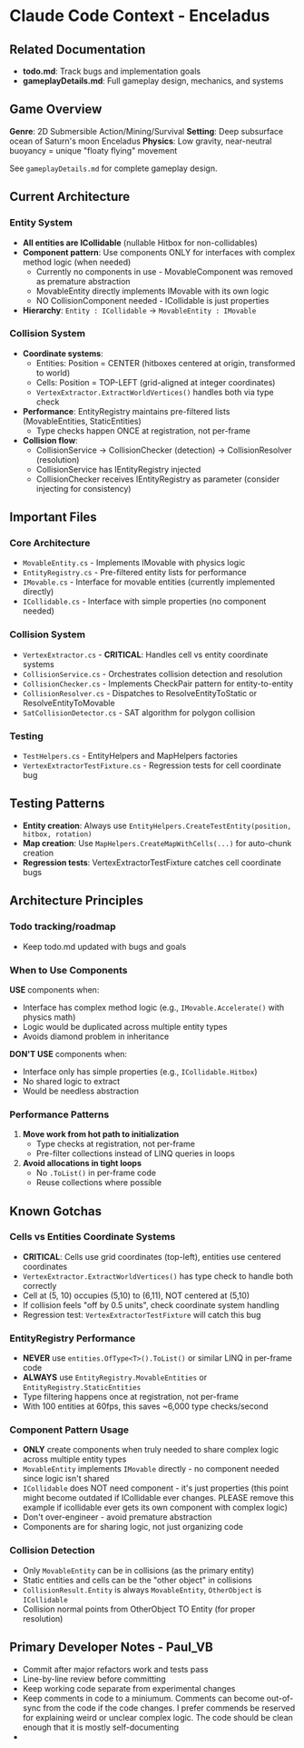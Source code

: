 # Claude Code Context - Enceladus

## Related Documentation
- **todo.md**: Track bugs and implementation goals
- **gameplayDetails.md**: Full gameplay design, mechanics, and systems

## Game Overview
**Genre**: 2D Submersible Action/Mining/Survival
**Setting**: Deep subsurface ocean of Saturn's moon Enceladus
**Physics**: Low gravity, near-neutral buoyancy = unique "floaty flying" movement

See `gameplayDetails.md` for complete gameplay design.

## Current Architecture

### Entity System
- **All entities are ICollidable** (nullable Hitbox for non-collidables)
- **Component pattern**: Use components ONLY for interfaces with complex method logic (when needed)
  - Currently no components in use - MovableComponent was removed as premature abstraction
  - MovableEntity directly implements IMovable with its own logic
  - NO CollisionComponent needed - ICollidable is just properties
- **Hierarchy**: `Entity : ICollidable` → `MovableEntity : IMovable`

### Collision System
- **Coordinate systems**:
  - Entities: Position = CENTER (hitboxes centered at origin, transformed to world)
  - Cells: Position = TOP-LEFT (grid-aligned at integer coordinates)
  - `VertexExtractor.ExtractWorldVertices()` handles both via type check
- **Performance**: EntityRegistry maintains pre-filtered lists (MovableEntities, StaticEntities)
  - Type checks happen ONCE at registration, not per-frame
- **Collision flow**:
  - CollisionService → CollisionChecker (detection) → CollisionResolver (resolution)
  - CollisionService has IEntityRegistry injected
  - CollisionChecker receives IEntityRegistry as parameter (consider injecting for consistency)

## Important Files

### Core Architecture
- `MovableEntity.cs` - Implements IMovable with physics logic
- `EntityRegistry.cs` - Pre-filtered entity lists for performance
- `IMovable.cs` - Interface for movable entities (currently implemented directly)
- `ICollidable.cs` - Interface with simple properties (no component needed)

### Collision System
- `VertexExtractor.cs` - **CRITICAL**: Handles cell vs entity coordinate systems
- `CollisionService.cs` - Orchestrates collision detection and resolution
- `CollisionChecker.cs` - Implements CheckPair pattern for entity-to-entity
- `CollisionResolver.cs` - Dispatches to ResolveEntityToStatic or ResolveEntityToMovable
- `SatCollisionDetector.cs` - SAT algorithm for polygon collision

### Testing
- `TestHelpers.cs` - EntityHelpers and MapHelpers factories
- `VertexExtractorTestFixture.cs` - Regression tests for cell coordinate bug

## Testing Patterns
- **Entity creation**: Always use `EntityHelpers.CreateTestEntity(position, hitbox, rotation)`
- **Map creation**: Use `MapHelpers.CreateMapWithCells(...)` for auto-chunk creation
- **Regression tests**: VertexExtractorTestFixture catches cell coordinate bugs

## Architecture Principles

### Todo tracking/roadmap
- Keep todo.md updated with bugs and goals

### When to Use Components
**USE** components when:
- Interface has complex method logic (e.g., `IMovable.Accelerate()` with physics math)
- Logic would be duplicated across multiple entity types
- Avoids diamond problem in inheritance

**DON'T USE** components when:
- Interface only has simple properties (e.g., `ICollidable.Hitbox`)
- No shared logic to extract
- Would be needless abstraction

### Performance Patterns
1. **Move work from hot path to initialization**
   - Type checks at registration, not per-frame
   - Pre-filter collections instead of LINQ queries in loops
2. **Avoid allocations in tight loops**
   - No `.ToList()` in per-frame code
   - Reuse collections where possible

## Known Gotchas

### Cells vs Entities Coordinate Systems
- **CRITICAL**: Cells use grid coordinates (top-left), entities use centered coordinates
- `VertexExtractor.ExtractWorldVertices()` has type check to handle both correctly
- Cell at (5, 10) occupies (5,10) to (6,11), NOT centered at (5,10)
- If collision feels "off by 0.5 units", check coordinate system handling
- Regression test: `VertexExtractorTestFixture` will catch this bug

### EntityRegistry Performance
- **NEVER** use `entities.OfType<T>().ToList()` or similar LINQ in per-frame code
- **ALWAYS** use `EntityRegistry.MovableEntities` or `EntityRegistry.StaticEntities`
- Type filtering happens once at registration, not per-frame
- With 100 entities at 60fps, this saves ~6,000 type checks/second

### Component Pattern Usage
- **ONLY** create components when truly needed to share complex logic across multiple entity types
- `MovableEntity` implements `IMovable` directly - no component needed since logic isn't shared
- `ICollidable` does NOT need component - it's just properties (this point might become outdated if ICollidable ever changes. PLEASE remove this example if icollidable ever gets its own component with complex logic)
- Don't over-engineer - avoid premature abstraction
- Components are for sharing logic, not just organizing code

### Collision Detection
- Only `MovableEntity` can be in collisions (as the primary entity)
- Static entities and cells can be the "other object" in collisions
- `CollisionResult.Entity` is always `MovableEntity`, `OtherObject` is `ICollidable`
- Collision normal points from OtherObject TO Entity (for proper resolution)

## Primary Developer Notes - Paul_VB
- Commit after major refactors work and tests pass
- Line-by-line review before committing
- Keep working code separate from experimental changes
- Keep comments in code to a miniumum. Comments can become out-of-sync from the code if the code changes. I prefer commends be reserved for explaining weird or unclear complex logic. The code should be clean enough that it is mostly self-documenting
- 
